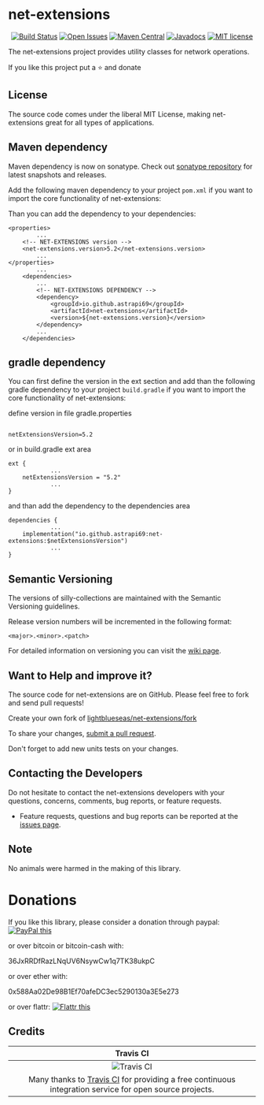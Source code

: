 # net-extensions

<div align="center">

[![Build Status](https://travis-ci.org/lightblueseas/net-extensions.svg?branch=master)](https://travis-ci.org/lightblueseas/net-extensions) 
[![Open Issues](https://img.shields.io/github/issues/lightblueseas/net-extensions.svg?style=flat)](https://github.com/lightblueseas/net-extensions/issues) 
[![Maven Central](https://maven-badges.herokuapp.com/maven-central/io.github.astrapi69/net-extensions/badge.svg)](https://maven-badges.herokuapp.com/maven-central/io.github.astrapi69/net-extensions)
[![Javadocs](https://www.javadoc.io/badge2/io.github.astrapi69/net-extensions/javadoc.svg)](https://www.javadoc.io/doc/io.github.astrapi69/net-extensions)
[![MIT license](http://img.shields.io/badge/license-MIT-brightgreen.svg?style=flat)](http://opensource.org/licenses/MIT)

</div>

The net-extensions project provides utility classes for network operations.

If you like this project put a ⭐ and donate

## License

The source code comes under the liberal MIT License, making net-extensions great for all types of applications.

## Maven dependency

Maven dependency is now on sonatype.
Check out [sonatype repository](https://oss.sonatype.org/index.html#nexus-search;gav~io.github.astrapi69~net-extensions~~~) for latest snapshots and releases.

Add the following maven dependency to your project `pom.xml` if you want to import the core functionality of net-extensions:

Than you can add the dependency to your dependencies:

	<properties>
			...
		<!-- NET-EXTENSIONS version -->
		<net-extensions.version>5.2</net-extensions.version>
			...
	</properties>
			...
		<dependencies>
			...
            <!-- NET-EXTENSIONS DEPENDENCY -->
			<dependency>
				<groupId>io.github.astrapi69</groupId>
				<artifactId>net-extensions</artifactId>
				<version>${net-extensions.version}</version>
			</dependency>
			...
		</dependencies>

## gradle dependency

You can first define the version in the ext section and add than the following gradle dependency to
your project `build.gradle` if you want to import the core functionality of net-extensions:


define version in file gradle.properties
```

netExtensionsVersion=5.2
```

or in build.gradle ext area

```
ext {
			...
    netExtensionsVersion = "5.2"
			...
}
```

and than add the dependency to the dependencies area

```
dependencies {
			...
    implementation("io.github.astrapi69:net-extensions:$netExtensionsVersion")
			...
}
```

## Semantic Versioning

The versions of silly-collections are maintained with the Semantic Versioning guidelines.

Release version numbers will be incremented in the following format:

`<major>.<minor>.<patch>`

For detailed information on versioning you can visit the [wiki page](https://github.com/lightblueseas/mvn-parent-projects/wiki/Semantic-Versioning).
	
## Want to Help and improve it? ###

The source code for net-extensions are on GitHub. Please feel free to fork and send pull requests!

Create your own fork of [lightblueseas/net-extensions/fork](https://github.com/lightblueseas/net-extensions/fork)

To share your changes, [submit a pull request](https://github.com/lightblueseas/net-extensions/pull/new/develop).

Don't forget to add new units tests on your changes.

## Contacting the Developers

Do not hesitate to contact the net-extensions developers with your questions, concerns, comments, bug reports, or feature requests.
- Feature requests, questions and bug reports can be reported at the [issues page](https://github.com/lightblueseas/net-extensions/issues).

## Note

No animals were harmed in the making of this library.

# Donations

If you like this library, please consider a donation through paypal: <a href="https://www.paypal.com/cgi-bin/webscr?cmd=_s-xclick&hosted_button_id=B37J9DZF6G9ZC" target="_blank">
<img src="https://www.paypalobjects.com/en_US/GB/i/btn/btn_donateCC_LG.gif" alt="PayPal this" title="PayPal – The safer, easier way to pay online!" border="0" />
</a>

or over bitcoin or bitcoin-cash with:

36JxRRDfRazLNqUV6NsywCw1q7TK38ukpC

or over ether with:

0x588Aa02De98B1Ef70afeDC3ec5290130a3E5e273

or over flattr: 
<a href="https://flattr.com/submit/auto?fid=r7vp62&url=https%3A%2F%2Fgithub.com%2Flightblueseas%2Fnet-extensions" target="_blank">
<img src="http://api.flattr.com/button/flattr-badge-large.png" alt="Flattr this" title="Flattr this" border="0" />
</a>

## Credits

|Travis CI|
|:-:|
|![Travis CI](https://travis-ci.com/images/logos/TravisCI-Full-Color.png)|
|Many thanks to [Travis CI](https://travis-ci.org) for providing a free continuous integration service for open source projects.|




